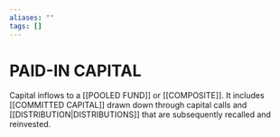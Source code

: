```yaml
---
aliases: ""
tags: []
---
```

# PAID-IN CAPITAL
Capital inflows to a [[POOLED FUND]] or [[COMPOSITE]]. It includes [[COMMITTED CAPITAL]] drawn down through capital calls and [[DISTRIBUTION|DISTRIBUTIONS]] that are subsequently recalled and reinvested.